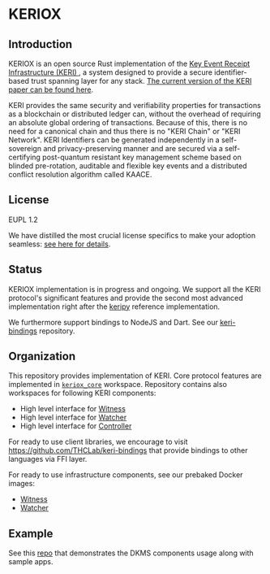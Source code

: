 # KERIOX

## Introduction

KERIOX is an open source Rust implementation of the [ Key Event Receipt Infrastructure (KERI) ](https://weboftrust.github.io/ietf-keri/draft-ssmith-keri.html), a system designed to provide a secure identifier-based trust spanning layer for any stack. [The current version of the KERI paper can be found here](https://github.com/SmithSamuelM/Papers/blob/master/whitepapers/KERI_WP_2.x.web.pdf).

KERI provides the same security and verifiability properties for transactions as a blockchain or distributed ledger can, without the overhead of requiring an absolute global ordering of transactions. Because of this, there is no need for a canonical chain and thus there is no "KERI Chain" or "KERI Network". KERI Identifiers can be generated independently in a self-sovereign and privacy-preserving manner and are secured via a self-certifying post-quantum resistant key management scheme based on blinded pre-rotation, auditable and flexible key events and a distributed conflict resolution algorithm called KAACE.

## License

EUPL 1.2 

We have distilled the most crucial license specifics to make your adoption seamless: [see here for details](https://github.com/THCLab/licensing).

## Status

KERIOX implementation is in progress and ongoing. We support all the KERI protocol's significant features and provide the second most advanced implementation right after the [keripy](https://github.com/weboftrust/keripy) reference implementation.

We furthermore support bindings to NodeJS and Dart. See our [keri-bindings](https://github.com/THCLab/keri-bindings) repository.

## Organization

This repository provides implementation of KERI. Core protocol features are implemented in [`keriox_core`](https://github.com/THCLab/keriox/tree/master/keriox_core) workspace. Repository contains also workspaces for following KERI components:
* High level interface for [Witness](./components/witness)
* High level interface for [Watcher](./components/watcher)
* High level interface for [Controller](./components/src/controller)

For ready to use client libraries, we encourage to visit https://github.com/THCLab/keri-bindings that provide bindings to other languages via FFI layer. 

For ready to use infrastructure components, see our prebaked Docker images:
* [Witness](https://ghcr.io/thclab/keriox-witness)
* [Watcher](https://ghcr.io/thclab/keriox-watcher)


## Example

See this [repo](https://github.com/THCLab/dkms-demo) that demonstrates the DKMS components usage along with sample apps.
